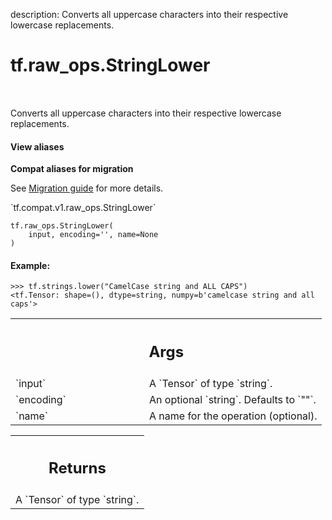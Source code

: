 description: Converts all uppercase characters into their respective lowercase replacements.

<div itemscope itemtype="http://developers.google.com/ReferenceObject">
<meta itemprop="name" content="tf.raw_ops.StringLower" />
<meta itemprop="path" content="Stable" />
</div>

# tf.raw_ops.StringLower

<!-- Insert buttons and diff -->

<table class="tfo-notebook-buttons tfo-api nocontent" align="left">

</table>



Converts all uppercase characters into their respective lowercase replacements.

<section class="expandable">
  <h4 class="showalways">View aliases</h4>
  <p>
<b>Compat aliases for migration</b>
<p>See
<a href="https://www.tensorflow.org/guide/migrate">Migration guide</a> for
more details.</p>
<p>`tf.compat.v1.raw_ops.StringLower`</p>
</p>
</section>

<pre class="devsite-click-to-copy prettyprint lang-py tfo-signature-link">
<code>tf.raw_ops.StringLower(
    input, encoding='', name=None
)
</code></pre>



<!-- Placeholder for "Used in" -->


#### Example:



```
>>> tf.strings.lower("CamelCase string and ALL CAPS")
<tf.Tensor: shape=(), dtype=string, numpy=b'camelcase string and all caps'>
```

<!-- Tabular view -->
 <table class="responsive fixed orange">
<colgroup><col width="214px"><col></colgroup>
<tr><th colspan="2"><h2 class="add-link">Args</h2></th></tr>

<tr>
<td>
`input`
</td>
<td>
A `Tensor` of type `string`.
</td>
</tr><tr>
<td>
`encoding`
</td>
<td>
An optional `string`. Defaults to `""`.
</td>
</tr><tr>
<td>
`name`
</td>
<td>
A name for the operation (optional).
</td>
</tr>
</table>



<!-- Tabular view -->
 <table class="responsive fixed orange">
<colgroup><col width="214px"><col></colgroup>
<tr><th colspan="2"><h2 class="add-link">Returns</h2></th></tr>
<tr class="alt">
<td colspan="2">
A `Tensor` of type `string`.
</td>
</tr>

</table>

